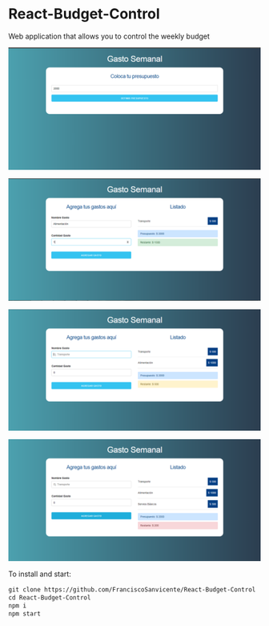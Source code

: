 # React-Budget-Control
Web application that allows you to control the weekly budget

![](https://github.com/FranciscoSanvicente/React-Budget-Control/blob/main/Docs/Captura.PNG)

![](https://github.com/FranciscoSanvicente/React-Budget-Control/blob/main/Docs/Captura2.PNG)

![](https://github.com/FranciscoSanvicente/React-Budget-Control/blob/main/Docs/Captura3.PNG)

![](https://github.com/FranciscoSanvicente/React-Budget-Control/blob/main/Docs/Captura4.PNG)

To install and start:
```
git clone https://github.com/FranciscoSanvicente/React-Budget-Control
cd React-Budget-Control
npm i
npm start
```
